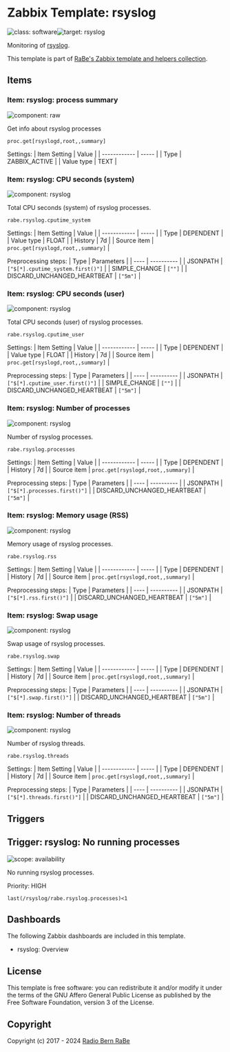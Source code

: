 # Zabbix Template: rsyslog

![class: software](https://img.shields.io/badge/class-software-00c9bf)![target: rsyslog](https://img.shields.io/badge/target-rsyslog-00c9bf)

Monitoring of [rsyslog](https://www.rsyslog.com/).

This template is part of [RaBe's Zabbix template and helpers
collection](https://github.com/radiorabe/rabe-zabbix).


## Items

### Item: rsyslog: process summary

![component: raw](https://img.shields.io/badge/component-raw-00c9bf)

Get info about rsyslog processes

```
proc.get[rsyslogd,root,,summary]
```

Settings:
| Item Setting | Value |
| ------------ | ----- |
| Type | ZABBIX_ACTIVE |
| Value type | TEXT |

### Item: rsyslog: CPU seconds (system)

![component: rsyslog](https://img.shields.io/badge/component-rsyslog-00c9bf)

Total CPU seconds (system) of rsyslog processes.

```
rabe.rsyslog.cputime_system
```

Settings:
| Item Setting | Value |
| ------------ | ----- |
| Type | DEPENDENT |
| Value type | FLOAT |
| History | 7d |
| Source item | `proc.get[rsyslogd,root,,summary]` |

Preprocessing steps:
| Type | Parameters |
| ---- | ---------- |
| JSONPATH | `["$[*].cputime_system.first()"]` |
| SIMPLE_CHANGE | `[""]` |
| DISCARD_UNCHANGED_HEARTBEAT | `["5m"]` |

### Item: rsyslog: CPU seconds (user)

![component: rsyslog](https://img.shields.io/badge/component-rsyslog-00c9bf)

Total CPU seconds (user) of rsyslog processes.

```
rabe.rsyslog.cputime_user
```

Settings:
| Item Setting | Value |
| ------------ | ----- |
| Type | DEPENDENT |
| Value type | FLOAT |
| History | 7d |
| Source item | `proc.get[rsyslogd,root,,summary]` |

Preprocessing steps:
| Type | Parameters |
| ---- | ---------- |
| JSONPATH | `["$[*].cputime_user.first()"]` |
| SIMPLE_CHANGE | `[""]` |
| DISCARD_UNCHANGED_HEARTBEAT | `["5m"]` |

### Item: rsyslog: Number of processes

![component: rsyslog](https://img.shields.io/badge/component-rsyslog-00c9bf)

Number of rsyslog processes.

```
rabe.rsyslog.processes
```

Settings:
| Item Setting | Value |
| ------------ | ----- |
| Type | DEPENDENT |
| History | 7d |
| Source item | `proc.get[rsyslogd,root,,summary]` |

Preprocessing steps:
| Type | Parameters |
| ---- | ---------- |
| JSONPATH | `["$[*].processes.first()"]` |
| DISCARD_UNCHANGED_HEARTBEAT | `["5m"]` |

### Item: rsyslog: Memory usage (RSS)

![component: rsyslog](https://img.shields.io/badge/component-rsyslog-00c9bf)

Memory usage of rsyslog processes.

```
rabe.rsyslog.rss
```

Settings:
| Item Setting | Value |
| ------------ | ----- |
| Type | DEPENDENT |
| History | 7d |
| Source item | `proc.get[rsyslogd,root,,summary]` |

Preprocessing steps:
| Type | Parameters |
| ---- | ---------- |
| JSONPATH | `["$[*].rss.first()"]` |
| DISCARD_UNCHANGED_HEARTBEAT | `["5m"]` |

### Item: rsyslog: Swap usage

![component: rsyslog](https://img.shields.io/badge/component-rsyslog-00c9bf)

Swap usage of rsyslog processes.

```
rabe.rsyslog.swap
```

Settings:
| Item Setting | Value |
| ------------ | ----- |
| Type | DEPENDENT |
| History | 7d |
| Source item | `proc.get[rsyslogd,root,,summary]` |

Preprocessing steps:
| Type | Parameters |
| ---- | ---------- |
| JSONPATH | `["$[*].swap.first()"]` |
| DISCARD_UNCHANGED_HEARTBEAT | `["5m"]` |

### Item: rsyslog: Number of threads

![component: rsyslog](https://img.shields.io/badge/component-rsyslog-00c9bf)

Number of rsyslog threads.

```
rabe.rsyslog.threads
```

Settings:
| Item Setting | Value |
| ------------ | ----- |
| Type | DEPENDENT |
| History | 7d |
| Source item | `proc.get[rsyslogd,root,,summary]` |

Preprocessing steps:
| Type | Parameters |
| ---- | ---------- |
| JSONPATH | `["$[*].threads.first()"]` |
| DISCARD_UNCHANGED_HEARTBEAT | `["5m"]` |

## Triggers

## Trigger: rsyslog: No running processes

![scope: availability](https://img.shields.io/badge/scope-availability-00c9bf)

No running rsyslog processes.

Priority: HIGH

```
last(/rsyslog/rabe.rsyslog.processes)<1
```

## Dashboards

The following Zabbix dashboards are included in this template.
* rsyslog: Overview

## License

This template is free software: you can redistribute it and/or modify it under
the terms of the GNU Affero General Public License as published by the Free
Software Foundation, version 3 of the License.

## Copyright

Copyright (c) 2017 - 2024 [Radio Bern RaBe](http://www.rabe.ch)
